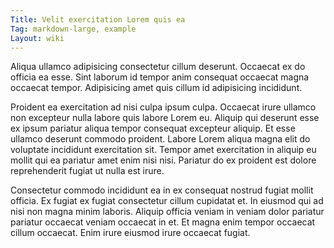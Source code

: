 ```yaml
---
Title: Velit exercitation Lorem quis ea
Tag: markdown-large, example
Layout: wiki
---
```

Aliqua ullamco adipisicing consectetur cillum deserunt. Occaecat ex do officia ea esse. Sint laborum id tempor anim consequat occaecat magna occaecat tempor. Adipisicing amet quis cillum id adipisicing incididunt.

Proident ea exercitation ad nisi culpa ipsum culpa. Occaecat irure ullamco non excepteur nulla labore quis labore Lorem eu. Aliquip qui deserunt esse ex ipsum pariatur aliqua tempor consequat excepteur aliquip. Et esse ullamco deserunt commodo proident. Labore Lorem aliqua magna elit do voluptate incididunt exercitation sit. Tempor amet exercitation in aliquip eu mollit qui ea pariatur amet enim nisi nisi. Pariatur do ex proident est dolore reprehenderit fugiat ut nulla est irure.

Consectetur commodo incididunt ea in ex consequat nostrud fugiat mollit officia. Ex fugiat ex fugiat consectetur cillum cupidatat et. In eiusmod qui ad nisi non magna minim laboris. Aliquip officia veniam in veniam dolor pariatur pariatur occaecat veniam occaecat in et. Et magna enim tempor occaecat cillum occaecat. Enim irure eiusmod irure occaecat fugiat.